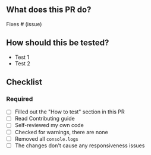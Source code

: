 <!-- The pull request titles that are raise should  follow the  Commits specification as mentioned here( https://www.conventionalcommits.org/en/v1.0.0/#summary ). Please make sure your title follows these conventions -->

## What does this PR do?

<!-- Please include a summary of the change and which issue is fixed. Please also include relevant  context. Also, List any new dependencies that were included. -->

Fixes # (issue)

<!-- Please provide a screenshots or videos for to speed up reviews-->

## How should this be tested?

<!-- Please describe the tests that you ran to verify your changes. Provide instructions so we that this can be reproduced. Please also list any relevant details for your test configuration -->
<!-- Include screenshots if necessary -->

- Test 1
- Test 2

## Checklist

<!-- Kindly make sure to check all these checklists-->

### Required

- [ ] Filled out the "How to test" section in this PR
- [ ] Read Contributing guide
- [ ] Self-reviewed my own code
- [ ] Checked for warnings, there are none
- [ ] Removed all `console.logs`
- [ ] The changes don't cause any responsiveness issues
